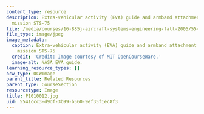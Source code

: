 ```yaml
---
content_type: resource
description: Extra-vehicular activity (EVA) guide and armband attachment for shuttle
  mission STS-75
file: /media/courses/16-885j-aircraft-systems-engineering-fall-2005/5541ccc3d9df3b99b5609ef35f1ec8f3_P1010012.jpg
file_type: image/jpeg
image_metadata:
  caption: Extra-vehicular activity (EVA) guide and armband attachment for shuttle
    mission STS-75
  credit: 'Credit: Image courtesy of MIT OpenCourseWare.'
  image-alt: NASA EVA guide.
learning_resource_types: []
ocw_type: OCWImage
parent_title: Related Resources
parent_type: CourseSection
resourcetype: Image
title: P1010012.jpg
uid: 5541ccc3-d9df-3b99-b560-9ef35f1ec8f3
---
```

